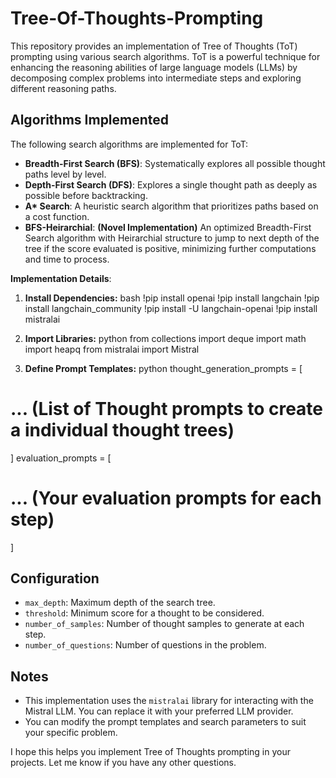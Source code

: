 # Tree-Of-Thoughts-Prompting
This repository provides an implementation of Tree of Thoughts (ToT) prompting using various search algorithms. ToT is a powerful technique for enhancing the reasoning abilities of large language models (LLMs) by decomposing complex problems into intermediate steps and exploring different reasoning paths.

## Algorithms Implemented

The following search algorithms are implemented for ToT:

* **Breadth-First Search (BFS)**: Systematically explores all possible thought paths level by level.
* **Depth-First Search (DFS)**: Explores a single thought path as deeply as possible before backtracking.
* **A\* Search**: A heuristic search algorithm that prioritizes paths based on a cost function.
* **BFS-Heirarchial**: **(Novel Implementation)** An optimized Breadth-First Search algorithm with Heirarchial structure to jump to next depth of the tree if the score evaluated is positive, minimizing further computations and time to process.

**Implementation Details**:

1. **Install Dependencies:**
bash !pip install openai !pip install langchain !pip install langchain_community !pip install -U langchain-openai !pip install mistralai

2. **Import Libraries:**
python from collections import deque import math import heapq from mistralai import Mistral

3. **Define Prompt Templates:**
python thought_generation_prompts = [
  # ... (List of Thought prompts to create a individual thought trees)
]
evaluation_prompts = [
  # ... (Your evaluation prompts for each step)
]

## Configuration

* `max_depth`: Maximum depth of the search tree.
* `threshold`: Minimum score for a thought to be considered.
* `number_of_samples`: Number of thought samples to generate at each step.
* `number_of_questions`: Number of questions in the problem.


## Notes

* This implementation uses the `mistralai` library for interacting with the Mistral LLM. You can replace it with your preferred LLM provider.
* You can modify the prompt templates and search parameters to suit your specific problem.


I hope this helps you implement Tree of Thoughts prompting in your projects. Let me know if you have any other questions.
